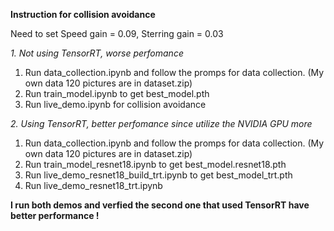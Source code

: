**Instruction for collision avoidance**

Need to set Speed gain = 0.09, Sterring gain = 0.03

*1. Not using TensorRT, worse perfomance*
1. Run data_collection.ipynb and follow the promps for data collection. (My own data 120 pictures are in dataset.zip)
2. Run train_model.ipynb to get best_model.pth
3. Run live_demo.ipynb for collision avoidance

*2. Using TensorRT, better perfomance since utilize the NVIDIA GPU more*
1. Run data_collection.ipynb and follow the promps for data collection. (My own data 120 pictures are in dataset.zip)
2. Run train_model_resnet18.ipynb to get best_model.resnet18.pth
3. Run live_demo_resnet18_build_trt.ipynb to get best_model_trt.pth
4. Run live_demo_resnet18_trt.ipynb

**I run both demos and verfied the second one that used TensorRT have better performance !**
